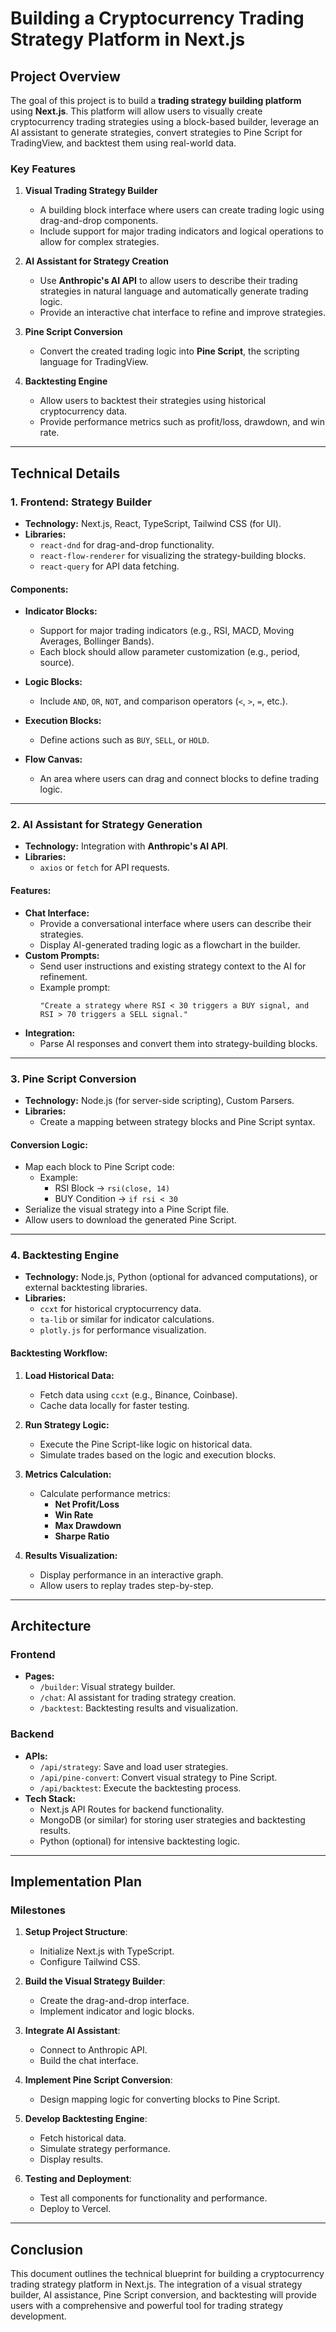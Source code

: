 # Building a Cryptocurrency Trading Strategy Platform in Next.js

## Project Overview

The goal of this project is to build a **trading strategy building platform** using **Next.js**. This platform will allow users to visually create cryptocurrency trading strategies using a block-based builder, leverage an AI assistant to generate strategies, convert strategies to Pine Script for TradingView, and backtest them using real-world data.

### Key Features

1. **Visual Trading Strategy Builder**

   - A building block interface where users can create trading logic using drag-and-drop components.
   - Include support for major trading indicators and logical operations to allow for complex strategies.

2. **AI Assistant for Strategy Creation**

   - Use **Anthropic's AI API** to allow users to describe their trading strategies in natural language and automatically generate trading logic.
   - Provide an interactive chat interface to refine and improve strategies.

3. **Pine Script Conversion**

   - Convert the created trading logic into **Pine Script**, the scripting language for TradingView.

4. **Backtesting Engine**
   - Allow users to backtest their strategies using historical cryptocurrency data.
   - Provide performance metrics such as profit/loss, drawdown, and win rate.

---

## Technical Details

### 1. **Frontend: Strategy Builder**

- **Technology:** Next.js, React, TypeScript, Tailwind CSS (for UI).
- **Libraries:**
  - `react-dnd` for drag-and-drop functionality.
  - `react-flow-renderer` for visualizing the strategy-building blocks.
  - `react-query` for API data fetching.

#### Components:

- **Indicator Blocks:**
  - Support for major trading indicators (e.g., RSI, MACD, Moving Averages, Bollinger Bands).
  - Each block should allow parameter customization (e.g., period, source).
- **Logic Blocks:**
  - Include `AND`, `OR`, `NOT`, and comparison operators (`<`, `>`, `=`, etc.).
- **Execution Blocks:**

  - Define actions such as `BUY`, `SELL`, or `HOLD`.

- **Flow Canvas:**
  - An area where users can drag and connect blocks to define trading logic.

---

### 2. **AI Assistant for Strategy Generation**

- **Technology:** Integration with **Anthropic's AI API**.
- **Libraries:**
  - `axios` or `fetch` for API requests.

#### Features:

- **Chat Interface:**
  - Provide a conversational interface where users can describe their strategies.
  - Display AI-generated trading logic as a flowchart in the builder.
- **Custom Prompts:**
  - Send user instructions and existing strategy context to the AI for refinement.
  - Example prompt:
    ```plaintext
    "Create a strategy where RSI < 30 triggers a BUY signal, and RSI > 70 triggers a SELL signal."
    ```
- **Integration:**
  - Parse AI responses and convert them into strategy-building blocks.

---

### 3. **Pine Script Conversion**

- **Technology:** Node.js (for server-side scripting), Custom Parsers.
- **Libraries:**
  - Create a mapping between strategy blocks and Pine Script syntax.

#### Conversion Logic:

- Map each block to Pine Script code:
  - Example:
    - RSI Block → `rsi(close, 14)`
    - BUY Condition → `if rsi < 30`
- Serialize the visual strategy into a Pine Script file.
- Allow users to download the generated Pine Script.

---

### 4. **Backtesting Engine**

- **Technology:** Node.js, Python (optional for advanced computations), or external backtesting libraries.
- **Libraries:**
  - `ccxt` for historical cryptocurrency data.
  - `ta-lib` or similar for indicator calculations.
  - `plotly.js` for performance visualization.

#### Backtesting Workflow:

1. **Load Historical Data:**
   - Fetch data using `ccxt` (e.g., Binance, Coinbase).
   - Cache data locally for faster testing.
2. **Run Strategy Logic:**
   - Execute the Pine Script-like logic on historical data.
   - Simulate trades based on the logic and execution blocks.
3. **Metrics Calculation:**

   - Calculate performance metrics:
     - **Net Profit/Loss**
     - **Win Rate**
     - **Max Drawdown**
     - **Sharpe Ratio**

4. **Results Visualization:**
   - Display performance in an interactive graph.
   - Allow users to replay trades step-by-step.

---

## Architecture

### Frontend

- **Pages:**
  - `/builder`: Visual strategy builder.
  - `/chat`: AI assistant for trading strategy creation.
  - `/backtest`: Backtesting results and visualization.

### Backend

- **APIs:**
  - `/api/strategy`: Save and load user strategies.
  - `/api/pine-convert`: Convert visual strategy to Pine Script.
  - `/api/backtest`: Execute the backtesting process.
- **Tech Stack:**
  - Next.js API Routes for backend functionality.
  - MongoDB (or similar) for storing user strategies and backtesting results.
  - Python (optional) for intensive backtesting logic.

---

## Implementation Plan

### Milestones

1. **Setup Project Structure**:
   - Initialize Next.js with TypeScript.
   - Configure Tailwind CSS.
2. **Build the Visual Strategy Builder**:
   - Create the drag-and-drop interface.
   - Implement indicator and logic blocks.
3. **Integrate AI Assistant**:
   - Connect to Anthropic API.
   - Build the chat interface.
4. **Implement Pine Script Conversion**:
   - Design mapping logic for converting blocks to Pine Script.
5. **Develop Backtesting Engine**:

   - Fetch historical data.
   - Simulate strategy performance.
   - Display results.

6. **Testing and Deployment**:
   - Test all components for functionality and performance.
   - Deploy to Vercel.

---

## Conclusion

This document outlines the technical blueprint for building a cryptocurrency trading strategy platform in Next.js. The integration of a visual strategy builder, AI assistance, Pine Script conversion, and backtesting will provide users with a comprehensive and powerful tool for trading strategy development.
